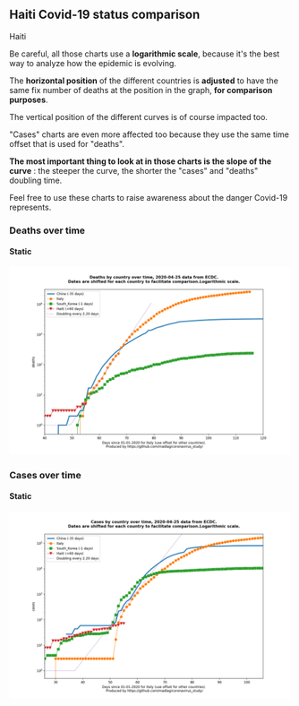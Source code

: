 ## Haiti Covid-19 status comparison 

Haiti



Be careful, all those charts use a **logarithmic scale**, because it's the best way to analyze how the epidemic is evolving.
 
The **horizontal position** of the different countries is **adjusted** to have the same fix number of deaths at the position in the graph, **for comparison purposes**.

The vertical position of the different curves is of course impacted too.

"Cases" charts are even more affected too because they use the same time offset that is used for "deaths".

**The most important thing to look at in those charts is the slope of the curve** : the steeper the curve, the shorter the "cases" and "deaths" doubling time.

Feel free to use these charts to raise awareness about the danger Covid-19 represents. 


 
### Deaths over time
 
#### Static
![Haiti covid-19 deaths static chart](https://raw.githubusercontent.com/madlag/coronavirus_study/master/notebooks/graphs/2020-04-25/countries/Haiti/2020-04-25_Haiti_deaths.png "Haiti covid-19 deaths static chart")   

 
### Cases over time
 
#### Static
![Haiti covid-19 cases static chart](https://raw.githubusercontent.com/madlag/coronavirus_study/master/notebooks/graphs/2020-04-25/countries/Haiti/2020-04-25_Haiti_cases.png "Haiti covid-19 cases static chart")   

